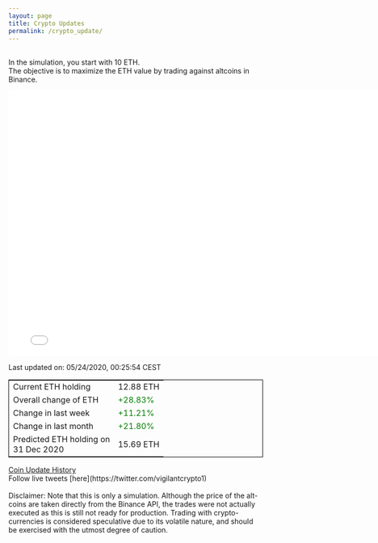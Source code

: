 ```yaml
---
layout: page
title: Crypto Updates
permalink: /crypto_update/
---
```

<!-- Global site tag (gtag.js) - Google Analytics -->
<script async src="https://www.googletagmanager.com/gtag/js?id=UA-103831149-5"></script>
<script>
  window.dataLayer = window.dataLayer || [];
  function gtag(){dataLayer.push(arguments);}
  gtag('js', new Date());

  gtag('config', 'UA-103831149-5');
</script>
<br>In the simulation, you start with 10 ETH.<br>The objective is to maximize the ETH value by trading against altcoins 
in Binance.

<iframe width="775" height="525" frameborder="0" scrolling="no" src="//plotly.com/~vikramaditya91/109.embed"></iframe>

Last updated on: 05/24/2020, 00:25:54 CEST 
<table style="border:1px solid black;margin-left:auto;margin-right:auto;">
	<tbody>
	<tr>
		<td>Current ETH holding</td>
		<td>     12.88 ETH</td>
	</tr>
	<tr>
		<td>Overall change of ETH</td>
		<td><font color="green">+28.83%</font></td>
	</tr>
	<tr>
		<td>Change in last week</td>
		<td><font color="green">+11.21%</font></td>
	</tr>
	<tr>
		<td>Change in last month</td>
		<td><font color="green">+21.80%</font></td>
	</tr>
    <tr>
		<td>Predicted ETH holding on<br>31 Dec 2020</td>
		<td>     15.69 ETH</td>
	</tr>
	</tbody>
</table>
<a href="{{ site.baseurl }}/crypto_history">Coin Update History</a>
<br>
Follow live tweets [here](https://twitter.com/vigilantcrypto1)
<br>
<br>
Disclaimer:
Note that this is only a simulation. Although the price of the alt-coins are taken directly from the Binance API, the trades were not actually executed as this is still not ready for production.
Trading with crypto-currencies is considered speculative due to its volatile nature, and should be exercised with the utmost degree of caution.
